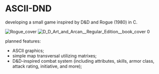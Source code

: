 # ASCII-DND

developing a small game inspired by D&D and Rogue (1980) in C.

![Rogue_cover](https://github.com/matheuslazzarotto/ASCII-DND/assets/99198452/544bab07-2644-46c2-9d36-4009453ab41a)
![D_D_Art_and_Arcan__Regular_Edition__book_cover 0](https://github.com/matheuslazzarotto/ASCII-DND/assets/99198452/fba4868b-5915-4182-9bdd-cf17c990d049)



planned features:

- ASCII graphics;
- simple map transversal utilizing matrixes;
- D&D-inspired combat system (including attributes, skills, armor class, attack rating, initiative, and more);

